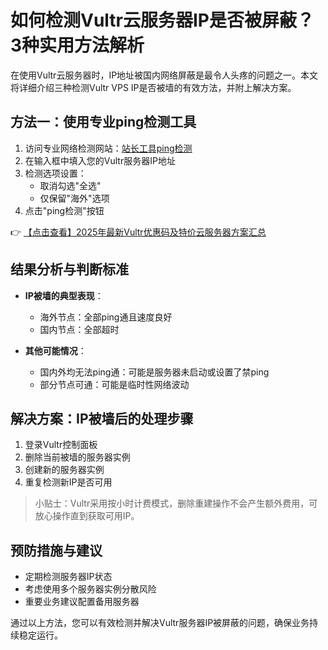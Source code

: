 # 如何检测Vultr云服务器IP是否被屏蔽？3种实用方法解析

在使用Vultr云服务器时，IP地址被国内网络屏蔽是最令人头疼的问题之一。本文将详细介绍三种检测Vultr VPS IP是否被墙的有效方法，并附上解决方案。

## 方法一：使用专业ping检测工具

1. 访问专业网络检测网站：[站长工具ping检测](http://ping.chinaz.com/)
2. 在输入框中填入您的Vultr服务器IP地址
3. 检测选项设置：
   - 取消勾选"全选"
   - 仅保留"海外"选项
4. 点击"ping检测"按钮

👉 [【点击查看】2025年最新Vultr优惠码及特价云服务器方案汇总](https://bit.ly/VuLtr)

## 结果分析与判断标准

- **IP被墙的典型表现**：
  - 海外节点：全部ping通且速度良好
  - 国内节点：全部超时

- **其他可能情况**：
  - 国内外均无法ping通：可能是服务器未启动或设置了禁ping
  - 部分节点可通：可能是临时性网络波动

## 解决方案：IP被墙后的处理步骤

1. 登录Vultr控制面板
2. 删除当前被墙的服务器实例
3. 创建新的服务器实例
4. 重复检测新IP是否可用

> 小贴士：Vultr采用按小时计费模式，删除重建操作不会产生额外费用，可放心操作直到获取可用IP。

## 预防措施与建议

- 定期检测服务器IP状态
- 考虑使用多个服务器实例分散风险
- 重要业务建议配置备用服务器

通过以上方法，您可以有效检测并解决Vultr服务器IP被屏蔽的问题，确保业务持续稳定运行。